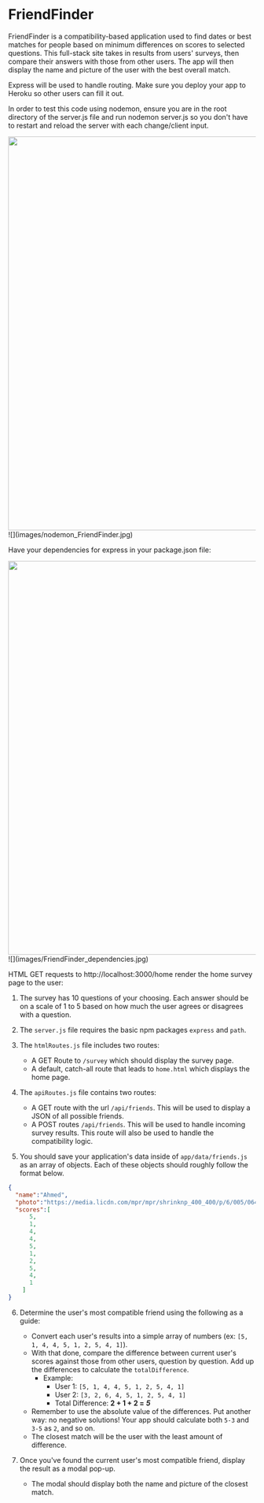 # FriendFinder
FriendFinder is a compatibility-based application used to find dates or best matches for people based on minimum differences on scores to selected questions. This full-stack site takes in results from users' surveys, then compare their answers with those from other users. The app will then display the name and picture of the user with the best overall match.

Express will be used to handle routing. Make sure you deploy your app to Heroku so other users can fill it out.

In order to test this code using nodemon, ensure you are in the root directory of the server.js file and run nodemon server.js so you don't have to restart and reload the server with each change/client input.

<img src="images/nodemon_FriendFinder.jpg" width="800">
![](images/nodemon_FriendFinder.jpg)


Have your dependencies for express in your package.json file:



<img src="images/FriendFinder_dependencies.jpg" width="800">
![](images/FriendFinder_dependencies.jpg)


HTML GET requests to http://localhost:3000/home render the home survey page to the user:

1. The survey has 10 questions of your choosing. Each answer should be on a scale of 1 to 5 based on how much the user agrees or disagrees with a question.

2. The `server.js` file requires the basic npm packages `express` and `path`.

3. The `htmlRoutes.js` file includes two routes:

   * A GET Route to `/survey` which should display the survey page.
   * A default, catch-all route that leads to `home.html` which displays the home page.

4. The `apiRoutes.js` file contains two routes:

   * A GET route with the url `/api/friends`. This will be used to display a JSON of all possible friends.
   * A POST routes `/api/friends`. This will be used to handle incoming survey results. This route will also be used to handle the compatibility logic.

5. You should save your application's data inside of `app/data/friends.js` as an array of objects. Each of these objects should roughly follow the format below.

```json
{
  "name":"Ahmed",
  "photo":"https://media.licdn.com/mpr/mpr/shrinknp_400_400/p/6/005/064/1bd/3435aa3.jpg",
  "scores":[
      5,
      1,
      4,
      4,
      5,
      1,
      2,
      5,
      4,
      1
    ]
}
```

6. Determine the user's most compatible friend using the following as a guide:

   * Convert each user's results into a simple array of numbers (ex: `[5, 1, 4, 4, 5, 1, 2, 5, 4, 1]`).
   * With that done, compare the difference between current user's scores against those from other users, question by question. Add up the differences to calculate the `totalDifference`.
     * Example:
       * User 1: `[5, 1, 4, 4, 5, 1, 2, 5, 4, 1]`
       * User 2: `[3, 2, 6, 4, 5, 1, 2, 5, 4, 1]`
       * Total Difference: **2 + 1 + 2 =** **_5_**
   * Remember to use the absolute value of the differences. Put another way: no negative solutions! Your app should calculate both `5-3` and `3-5` as `2`, and so on.
   * The closest match will be the user with the least amount of difference.

7. Once you've found the current user's most compatible friend, display the result as a modal pop-up.
   * The modal should display both the name and picture of the closest match.

